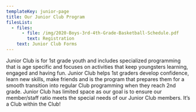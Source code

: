```yaml
---
templateKey: junior-page
title: Our Junior Club Program
filesList:
  - files:
      - file: /img/2020-Boys-3rd-4th-Grade-Basketball-Schedule.pdf
        text: Registration
    text: Junior Club Forms
---
```


Junior Club is for 1st grade youth and includes specialized programming that is age specific and focuses on activities that keep youngsters learning, engaged and having fun. Junior Club helps 1st graders develop confidence, learn new skills, make friends and is the program that prepares them for a smooth transition into regular Club programming when they reach 2nd grade. Junior Club has limited space as our goal is to ensure our member/staff ratio meets the special needs of our Junior Club members. It’s a Club within the Club!
